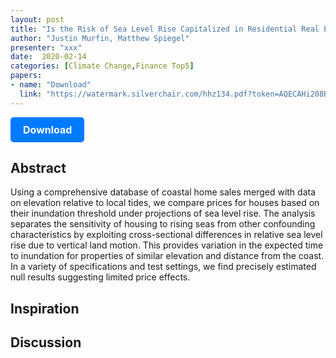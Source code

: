 ```yaml
---
layout: post
title: "Is the Risk of Sea Level Rise Capitalized in Residential Real Estate?"
author: "Justin Murfin, Matthew Spiegel"
presenter: "xxx"
date:  2020-02-14
categories: [Climate Change,Finance Top5]
papers:
- name: "Download"
  link: "https://watermark.silverchair.com/hhz134.pdf?token=AQECAHi208BE49Ooan9kkhW_Ercy7Dm3ZL_9Cf3qfKAc485ysgAAA3kwggN1BgkqhkiG9w0BBwagggNmMIIDYgIBADCCA1sGCSqGSIb3DQEHATAeBglghkgBZQMEAS4wEQQMR6jnWKKVorX9Xal2AgEQgIIDLFJcL_nqR4cHjXutu30wlRL2H4anQYOm_3S9sbdc7Bw4WD1VBmaCpVVtvB0Qotg1GVt8UQDvX22xUGigimyNDxeDcGXBFvXx6DrwhXA1IjR8sFsgZ4iIvxJKN8P-XM_eiwiQ6e6AkY4cj8ad1pH9KGKLlh44sVbzpWlqlGpnRREiH-hoT3XHMKof9iSYk-rsL5ncQFzAErAYPQfSu2Rbw8mttSmI-UiAMTr921bFBmElIW30Eg0gHQuy6vak5s262q_6ZTTguAHNMfqORnZAanr1dXvkwNK7pezakH8IaBO3-5kcRhlz4WU92Xwgznc2fFTJ9I6xTRTOy2S-VmagDkv9eu3ziIqWVXLOoqLbxEh92kxn-ZQOiG8d1LYIH3u8YmrYTWKtsjuece86HYu-SGCkaNdFc55Qr3LBryzqLoKZHvtvq3H3S4ed4oH8SOwDowomozC7KQW-VXjrK37u5h2oKGuvPhvR8xfkgZPPmF_sifaoDBGqFVCXthDI_SRQq-nf4u8_8oYTEoAqG-3FySB_MCLWifGXcz4wc0HLVueLHO1yNWd3xJTxpivfv_X4ndtNpQUTk6XpkL7H2vDeSPwDG9yddH_o7lFrfhJZzERmTLIaDuN4iDdLBeMI1D9Mq90L-Sbf46gqFfwa37Qz-5JVTKibe3q50-zzty87nD886E1YzLr6RGIYKb4XQWE8M8rEhgHVZpz9X6F-a8LHGYUSxwoy7HPD0JuqwYKldM9w4l5sgcNE0AGLQIk4fcSV68OGkRipy3qAwNJYpR6TnAY9nEisygukWKgzMqtLG-gDnSwcOB48C7_b0hbXkn-5HPYCK40qWJwcoSUaDdsfGAO9J9b7l53bycDFXFs-24rQppzUJI30tQA4n2m9l0vi-yrOl31G7tJ4k89jtRWmp4B7LVPHuyb1usZqF-j30D7c5CQKYlUWXXjyz0pNCFD22PnUEM716zdjLGWWD8howQmX7eD6dW38V_gQaHLKO6iy_IitEpd9WGeSnIVX0BngN4H5yOo6QSAROBVnjk2MEI1d33MGTA3tQ0Mr74VkkRcUOtGQfRN1PjqYy9JJ"
---
```



<p>
  <a href="https://watermark.silverchair.com/hhz134.pdf?token=AQECAHi208BE49Ooan9kkhW_Ercy7Dm3ZL_9Cf3qfKAc485ysgAAA3kwggN1BgkqhkiG9w0BBwagggNmMIIDYgIBADCCA1sGCSqGSIb3DQEHATAeBglghkgBZQMEAS4wEQQMR6jnWKKVorX9Xal2AgEQgIIDLFJcL_nqR4cHjXutu30wlRL2H4anQYOm_3S9sbdc7Bw4WD1VBmaCpVVtvB0Qotg1GVt8UQDvX22xUGigimyNDxeDcGXBFvXx6DrwhXA1IjR8sFsgZ4iIvxJKN8P-XM_eiwiQ6e6AkY4cj8ad1pH9KGKLlh44sVbzpWlqlGpnRREiH-hoT3XHMKof9iSYk-rsL5ncQFzAErAYPQfSu2Rbw8mttSmI-UiAMTr921bFBmElIW30Eg0gHQuy6vak5s262q_6ZTTguAHNMfqORnZAanr1dXvkwNK7pezakH8IaBO3-5kcRhlz4WU92Xwgznc2fFTJ9I6xTRTOy2S-VmagDkv9eu3ziIqWVXLOoqLbxEh92kxn-ZQOiG8d1LYIH3u8YmrYTWKtsjuece86HYu-SGCkaNdFc55Qr3LBryzqLoKZHvtvq3H3S4ed4oH8SOwDowomozC7KQW-VXjrK37u5h2oKGuvPhvR8xfkgZPPmF_sifaoDBGqFVCXthDI_SRQq-nf4u8_8oYTEoAqG-3FySB_MCLWifGXcz4wc0HLVueLHO1yNWd3xJTxpivfv_X4ndtNpQUTk6XpkL7H2vDeSPwDG9yddH_o7lFrfhJZzERmTLIaDuN4iDdLBeMI1D9Mq90L-Sbf46gqFfwa37Qz-5JVTKibe3q50-zzty87nD886E1YzLr6RGIYKb4XQWE8M8rEhgHVZpz9X6F-a8LHGYUSxwoy7HPD0JuqwYKldM9w4l5sgcNE0AGLQIk4fcSV68OGkRipy3qAwNJYpR6TnAY9nEisygukWKgzMqtLG-gDnSwcOB48C7_b0hbXkn-5HPYCK40qWJwcoSUaDdsfGAO9J9b7l53bycDFXFs-24rQppzUJI30tQA4n2m9l0vi-yrOl31G7tJ4k89jtRWmp4B7LVPHuyb1usZqF-j30D7c5CQKYlUWXXjyz0pNCFD22PnUEM716zdjLGWWD8howQmX7eD6dW38V_gQaHLKO6iy_IitEpd9WGeSnIVX0BngN4H5yOo6QSAROBVnjk2MEI1d33MGTA3tQ0Mr74VkkRcUOtGQfRN1PjqYy9JJ" class="button">
    Download
  </a>
</p>

<style>
  .button {
    display: inline-block;
    padding: 10px 20px;
    background-color: #007bff;
    color: #fff;
    text-decoration: none;
    border-radius: 5px;
    font-size: 16px;
    font-weight: bold;
  }
</style>

## Abstract
Using a comprehensive database of coastal home sales merged with data on elevation relative to local tides, we compare prices for houses based on their inundation threshold under projections of sea level rise. The analysis separates the sensitivity of housing to rising seas from other confounding characteristics by exploiting cross-sectional differences in relative sea level rise due to vertical land motion. This provides variation in the expected time to inundation for properties of similar elevation and distance from the coast. In a variety of specifications and test settings, we find precisely estimated null results suggesting limited price effects.
## Inspiration




## Discussion
